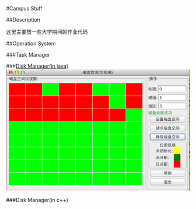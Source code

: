 #Campus Stuff

##Description

这里主要放一些大学期间的作业代码

##Operation System

###Task Manager

###[Disk Manager(in java)](./operation-system/disk-manager-java/diskmanager.md)
![Disk Manager Screen Shot](./operation-system/disk-manager-java/0x01.png)

###Disk Manager(in c++)